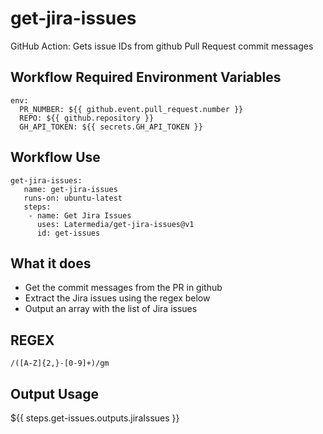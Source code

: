 # get-jira-issues
GitHub Action: Gets issue IDs from github Pull Request commit messages

## Workflow Required Environment Variables
```
env:
  PR_NUMBER: ${{ github.event.pull_request.number }}
  REPO: ${{ github.repository }}
  GH_API_TOKEN: ${{ secrets.GH_API_TOKEN }}
```

## Workflow Use
```
get-jira-issues:
   name: get-jira-issues
   runs-on: ubuntu-latest
   steps:
    - name: Get Jira Issues
      uses: Latermedia/get-jira-issues@v1
      id: get-issues
```

## What it does
* Get the commit messages from the PR in github
* Extract the Jira issues using the regex below
* Output an array with the list of Jira issues

## REGEX
`/([A-Z]{2,}-[0-9]+)/gm`

## Output Usage
${{ steps.get-issues.outputs.jiraIssues }}